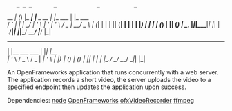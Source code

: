        _ _ _       _             _           _        
  __ _| (_) |_ ___| |__    _ __ | |__   ___ | |_ ___  
 / _` | | | __/ __| '_ \  | '_ \| '_ \ / _ \| __/ _ \ 
| (_| | | | || (__| | | | | |_) | | | | (_) | || (_) |
 \__, |_|_|\__\___|_| |_| | .__/|_| |_|\___/ \__\___/ 
 |___/                    |_|                         
 _                 _   _     
| |__   ___   ___ | |_| |__  
| '_ \ / _ \ / _ \| __| '_ \ 
| |_) | (_) | (_) | |_| | | |
|_.__/ \___/ \___/ \__|_| |_|
                             

An OpenFrameworks application that runs concurrently with a web server. 
The application records a short video, the server uploads the video to a specified endpoint
then updates the application upon success.

Dependencies: 
[node](http://nodejs.org)
[OpenFrameworks](http://openframeworks.cc/)
[ofxVideoRecorder](https://github.com/timscaffidi/ofxVideoRecorder)
[ffmpeg](https://www.ffmpeg.org/)

